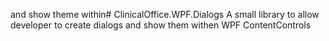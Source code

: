  and show theme within# ClinicalOffice.WPF.Dialogs
A small library to allow developer to create dialogs and show them withen WPF ContentControls
